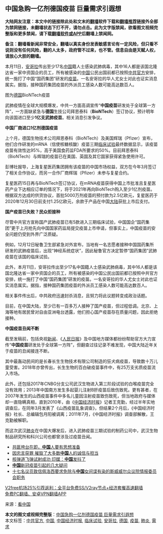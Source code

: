  <h2>中国急购一亿剂德国疫苗 巨量需求引遐想</h2> <p class="notice"><b>大陆网友注意：本文中的链接除此处和文末的<a href="https://github.com/bannedbook/fanqiang" >翻墙</a>软件下载和<a href="https://github.com/killgcd/justmysocks/blob/master/README.md">翻墙推荐</a>链接外全部为禁网链接，未翻墙状态下打不开，请勿点击。此为文字版禁闻，欲看图文视频完整版和更多禁闻，请下载<a href="https://github.com/bannedbook/fanqiang">翻墙软件或APP</a>后翻墙上禁闻网。</p><p>备注：翻墙看新闻非常安全，翻墙以真实身份发表敏感言论有一定风险，但只看不说则没有任何风险，翻的人太多，政府管不过来，也不管。信息自由是天赋人权，请放心大胆的翻墙。</b></p>  <div class="entry"> <p id="summary">本月11日，<a href="https://www.bannedbook.org/bnews/tag/%e5%ae%89%e5%93%a5%e6%8b%89/" class="st_tag internal_tag" rel="tag" title="标签 安哥拉 下的日志">安哥拉</a>传出至少17名<span class='wp_keywordlink_affiliate'><a href="https://www.bannedbook.org/" title="中国" target="_blank">中国</a></span>籍人士感染武肺病毒，其中16人都是该国北隆达省一家中资国企的员工，所有被感染的<a href="https://www.bannedbook.org/bnews/tag/%E4%B8%AD%E5%9B%BD/" class="st_tag internal_tag" rel="tag" title="标签 中国 下的日志">中国</a>公民出国前都已按照<a href="https://www.bannedbook.org/bnews/tag/%E4%B8%AD%E5%85%B1%E5%AE%98%E6%96%B9/" class="st_tag internal_tag" rel="tag" title="标签 中共官方 下的日志">中共官方</a>安排，统一施打了中国“国药集团”研发的<a href="https://www.bannedbook.org/bnews/tag/%e7%96%ab%e8%8b%97/" class="st_tag internal_tag" rel="tag" title="标签 疫苗 下的日志">疫苗</a>。一名安哥拉的华人尤女士对此也证实消息属实。据指，接种国药集团疫苗的外派员工感染人数可能高达数百人。</p> <p id="conimg">图为<a href="https://www.bannedbook.org/bnews/tag/%e5%be%b7%e5%9b%bd/" class="st_tag internal_tag" rel="tag" title="标签 德国 下的日志">德国</a>BioNTech疫苗</p> <p>武肺疫情在全球大规模爆发，中共一方面高调宣传“<strong>中国疫苗</strong>研发处于全球第一方阵”，一方面缺紧急与<strong>德国</strong>生技公司拜恩泰科（<strong>BioNTech</strong>）签订协议，预计明年向该国进口至少<strong>1亿支武肺疫苗</strong>。相关消息引发争议。</p> <p><strong>中国厂商进口1亿剂德国疫苗</strong></p>  <p>上个月，德国生物技术公司拜恩泰科（BioNTech）及美国辉瑞（Pfizer）宣布，他们合作研发的mRNA（信使核糖核酸）疫苗三期<a href="https://www.bannedbook.org/bnews/tag/%E4%B8%B4%E5%BA%8A%E8%AF%95%E9%AA%8C/" class="st_tag internal_tag" rel="tag" title="标签 临床试验 下的日志">临床试验</a>最终数据显示，该疫苗疫苗有效性达95%，高于美国食药监FDA所要求的50%。目前拜恩泰科（BioNTech）与辉瑞的疫苗已在美国、英国及其它国家获得紧急使用许可。</p> <p>彭博社报导，上海复星医药集团拥有该疫苗的中国市场权益，双方在今年3月签订了相关合作协议，而另一合作厂商辉瑞（Pfizer）未参与复星合约。</p> <p>复星医药15日再与BioNTech签订协议，在mRNA疫苗获得中国上市批准且复星医药产业下达相应订单的情况下，将于2021年再向BioNTech购入至少1亿剂疫苗。根据双方达成的供货协议，首批5000万剂疫苗的预付款为2.5亿欧元，复星医药于2020年12月30日前支付1.25亿欧元，余款于产品在中国<span class='wp_keywordlink_affiliate'><a href="https://www.bannedbook.org/" title="大陆" target="_blank">大陆</a></span>获批上市后支付。</p> <p><strong>国产疫苗已失败？民众拒接种</strong></p>  <p>尽管中共官方宣称国产武肺疫苗已有5款进入三期临床试验，中国国企“国药集团”更于上月抢先向中国国家药监局提交疫苗上市申请，但事实上，中国疫苗的安全问题仍受到外界广泛质疑。</p> <p>例如，12月12日秘鲁卫生部紧急对外宣布，当地有一名志愿者接种中国国药集所研发的武肺疫苗后，出现“神经系统症状”，因此秘鲁官方决定暂停“国药集团”武肺疫苗在该国的临床试验。</p> <p>此外，本月11日，安哥拉传出至少17名中国籍人士感染武肺病毒，其中16人都是该国北隆达省一家中资国企的员工，所有被感染的中国公民出国前都已按照中共官方安排，统一施打了中国“国药集团”研发的疫苗。一名安哥拉的华人尤女士对此也证实消息属实。据指，接种国药集团疫苗的外派员工感染人数可能高达数百人。</p> <p>相关事件传出后，中共政府迅速封杀消息，且努力将此议题转变成政治话题。</p>  <p>目前，在中国大陆，至少已有一百多万人接种了国产疫苗，但过程低调。北京、上海等地有居民曾对自由亚洲电台透露，他们担心国产疫苗存在质量问题，因此拒绝接种。</p> <p><strong>中国疫苗丑闻不断</strong></p> <p>截至发稿前，包括央视<span class='wp_keywordlink_affiliate'><a href="https://www.bannedbook.org/" title="新闻">新闻</a></span>、《<span class='wp_keywordlink'><a href="https://www.bannedbook.org/forum2/topic109.html" title="透视人民日报" target="_blank">人民日报</a></span>》及中国地方媒体都纷纷帮助官方大力宣传“<strong>中国疫苗</strong>研发处于全球第一方阵”，但翻查过往记录不难发现，中国大陆近年关于疫苗的丑闻接连不断。</p> <p>其中最轰动民间的是长春长生生物技术有限公司制造的狂犬病疫苗，导致数十万儿童受害。2018年亦曾传出，长生生物的百白破疫苗事件中，有25万支劣质疫苗流入市场。</p>  <p>此外，还包括2017年CNBG分支公司武汉生物进入第三阶段试验的白喉疫苗完全没有效用；2013年中国南方发生多起婴儿注射B肝疫苗后致伤致死。更有甚者，在2007年发生的山西疫苗事件中多名儿童因注射疫苗致伤致死，但当地政府与媒体却一直隐瞒真相，直到2010年，由《<a href="https://www.bannedbook.org/bnews/tag/%e4%b8%ad%e5%9b%bd%e7%bb%8f%e6%b5%8e%e6%97%b6%e6%8a%a5/" class="st_tag internal_tag" rel="tag" title="标签 中国经济时报 下的日志">中国经济时报</a>》记者王克勤，经过半年实地调查后，在同年3月发表了《山西疫苗乱象调查》，但结果2个月后，《中国经济时报》社长、总编辑包月阳被调离；2011年7月，《中国经济时报》调查部解散，王克勤被解职。</p> <p>而这次武汉<a href="https://www.bannedbook.org/bnews/tag/%e8%82%ba%e7%82%8e/" class="st_tag internal_tag" rel="tag" title="标签 肺炎 下的日志">肺炎</a>在中国大爆发后，进入武肺疫苗三期试验的制药公司中，武汉生物制品研究所和科兴公司也都曾涉及过疫苗丑闻。</p> <ul class='op-related-articles' title='相关阅读'> <li><a href='https://www.bannedbook.org/bnews/baitai/20201218/1450155.html' target='_blank'>共匪垮台在即，<b>中国</b>人要有思想准备</a></li> <li><a href='https://www.bannedbook.org/bnews/lifebaike/20201218/1450142.html' target='_blank'>因忠言获罪 摧毁了大多数<b>中国</b>人的诚信与担当</a></li> <li><a href='https://www.bannedbook.org/bnews/comments/20201218/1450138.html' target='_blank'>核弹道飞弹试射成功 印媒：<b>中国</b>发抖了</a></li> <li><a href='https://www.bannedbook.org/bnews/headline/20201218/1450137.html' target='_blank'><b>中国</b>新冠疫苗引起的几大疑问</a></li> <li><a href='https://www.bannedbook.org/bnews/worldnews/usa/20201218/1450136.html' target='_blank'>十七名议员致信佩洛西要求免除与<b>中国</b>女间谍有染的斯威威尔众议院情报委员会职务</a></li> </ul> <p class="texttj"> <a href="https://github.com/bannedbook/fanqiang/wiki/V2ray%E6%9C%BA%E5%9C%BA" target="_blank">V2free机场25%引荐返利：全平台免费SS/V2ray节点+经济套餐高速翻墙</a><br/> <a href="https://github.com/bannedbook/fanqiang/wiki/%E7%A6%81%E9%97%BB%E7%BD%91%E5%AE%89%E5%8D%93%E7%BF%BB%E5%A2%99%E6%96%B0%E9%97%BBAPP" target="_blank">免费PC翻墙、安卓VPN翻墙APP</a></p><p> 来源：<span class='wp_keywordlink_affiliate'><a href="https://www.secretchina.com/" title="看中国" target="_blank">看中国</a></span> </p><a name='sharetosocial'></a>       <div><b>本文的图文或视频完整版</b>：<a href='https://www.bannedbook.org/bnews/comments/20201218/1450160.html'>中国急购一亿剂德国疫苗 巨量需求引遐想</a></div>  </div><!--END ENTRY--> <div class="postfooter"> <div>本文标签：<a href="https://www.bannedbook.org/bnews/tag/%E4%B8%AD%E5%85%B1%E5%AE%98%E6%96%B9/" rel="tag">中共官方</a>, <a href="https://www.bannedbook.org/bnews/tag/%E4%B8%AD%E5%9B%BD/" rel="tag">中国</a>, <a href="https://www.bannedbook.org/bnews/tag/%e4%b8%ad%e5%9b%bd%e7%bb%8f%e6%b5%8e%e6%97%b6%e6%8a%a5/" rel="tag">中国经济时报</a>, <a href="https://www.bannedbook.org/bnews/tag/%E4%B8%B4%E5%BA%8A%E8%AF%95%E9%AA%8C/" rel="tag">临床试验</a>, <a href="https://www.bannedbook.org/bnews/tag/%e5%ae%89%e5%93%a5%e6%8b%89/" rel="tag">安哥拉</a>, <a href="https://www.bannedbook.org/bnews/tag/%e5%be%b7%e5%9b%bd/" rel="tag">德国</a>, <a href="https://www.bannedbook.org/bnews/tag/%e7%96%ab%e8%8b%97/" rel="tag">疫苗</a>, <a href="https://www.bannedbook.org/bnews/tag/%e8%82%ba%e7%82%8e/" rel="tag">肺炎</a>, <a href="https://www.bannedbook.org/bnews/tag/%E9%9C%80%E6%B1%82/" rel="tag">需求</a></div>  </div><!--END POSTFOOTER--> 